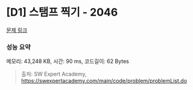 # [D1] 스탬프 찍기 - 2046 

[문제 링크](https://swexpertacademy.com/main/code/problem/problemDetail.do?contestProbId=AV5QKdT6AyYDFAUq) 

### 성능 요약

메모리: 43,248 KB, 시간: 90 ms, 코드길이: 62 Bytes



> 출처: SW Expert Academy, https://swexpertacademy.com/main/code/problem/problemList.do
